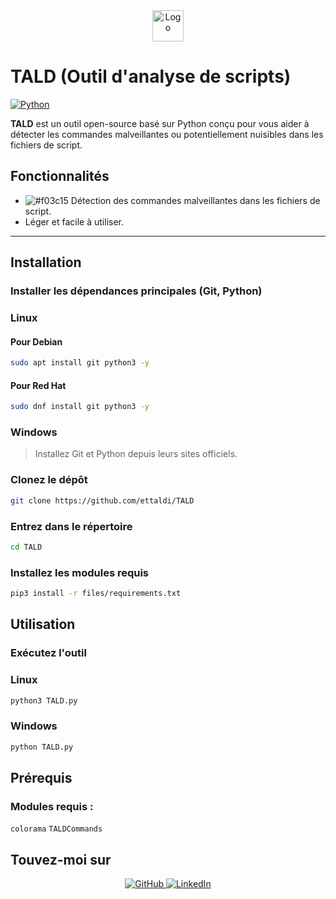 <div align="center">
  <img src="files/logo.png" alt="Logo" width="50" />
</div>

# **TALD (Outil d'analyse de scripts)**

[![Python](https://img.shields.io/badge/Python-3.x-blue?style=for-the-badge&logo=python&logoColor=white)](https://www.python.org/)

**TALD** est un outil open-source basé sur Python conçu pour vous aider à détecter les commandes malveillantes ou potentiellement nuisibles dans les fichiers de script.


## **Fonctionnalités**

- ![#f03c15](https://placehold.co/15x15/f03c15/f03c15.png) Détection des commandes malveillantes dans les fichiers de script.
- Léger et facile à utiliser.

---


## **Installation**

### **Installer les dépendances principales (Git, Python)**

### **Linux**

#### Pour Debian
```bash
sudo apt install git python3 -y
```

#### Pour Red Hat
```bash
sudo dnf install git python3 -y
```

### **Windows**
> Installez Git et Python depuis leurs sites officiels.




### **Clonez le dépôt**
```bash
git clone https://github.com/ettaldi/TALD
```

### **Entrez dans le répertoire**
```bash
cd TALD
```

### **Installez les modules requis**
```bash
pip3 install -r files/requirements.txt
```



## **Utilisation**

### Exécutez l'outil

### Linux
```bash
python3 TALD.py
```

### Windows
```cmd
python TALD.py
```



## **Prérequis**

### Modules requis :
  `colorama`    `TALDCommands`

## **Touvez-moi sur**

<div align="center">
  <a href="https://github.com/ettaldi" target="_blank">
    <img src="https://img.shields.io/badge/GitHub-171515?style=for-the-badge&logo=github&logoColor=white" alt="GitHub" />
  </a>
  <a href="https://www.linkedin.com/in/mohamed-rayan-ettaldi-6b7501244/" target="_blank">
    <img src="https://img.shields.io/badge/LinkedIn-0A66C2?style=for-the-badge&logo=linkedin&logoColor=white" alt="LinkedIn" />
  </a>
</div>
